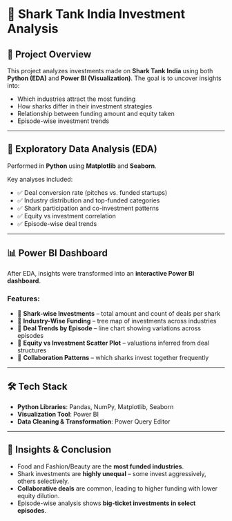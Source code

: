 # 🦈 Shark Tank India Investment Analysis

## 📌 Project Overview

This project analyzes investments made on **Shark Tank India** using both **Python (EDA)** and **Power BI (Visualization)**.
The goal is to uncover insights into:

* Which industries attract the most funding
* How sharks differ in their investment strategies
* Relationship between funding amount and equity taken
* Episode-wise investment trends

---

## 🔎 Exploratory Data Analysis (EDA)

Performed in **Python** using **Matplotlib** and **Seaborn**.

Key analyses included:

* ✅ Deal conversion rate (pitches vs. funded startups)
* ✅ Industry distribution and top-funded categories
* ✅ Shark participation and co-investment patterns
* ✅ Equity vs investment correlation
* ✅ Episode-wise deal trends

---

## 📊 Power BI Dashboard

After EDA, insights were transformed into an **interactive Power BI dashboard**.

### Features:

* 📌 **Shark-wise Investments** – total amount and count of deals per shark
* 📌 **Industry-Wise Funding** – tree map of investments across industries
* 📌 **Deal Trends by Episode** – line chart showing variations across episodes
* 📌 **Equity vs Investment Scatter Plot** – valuations inferred from deal structures
* 📌 **Collaboration Patterns** – which sharks invest together frequently

---

## 🛠️ Tech Stack

* **Python Libraries**: Pandas, NumPy, Matplotlib, Seaborn
* **Visualization Tool**: Power BI
* **Data Cleaning & Transformation**: Power Query Editor

---


## 📌 Insights & Conclusion

* Food and Fashion/Beauty are the **most funded industries**.
* Shark investments are **highly unequal** – some invest aggressively, others selectively.
* **Collaborative deals** are common, leading to higher funding with lower equity dilution.
* Episode-wise analysis shows **big-ticket investments in select episodes**.
